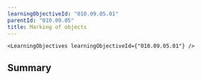 ```yaml
---
learningObjectiveId: "010.09.05.01"
parentId: "010.09.05"
title: Marking of objects
---
```


```tsx eval
<LearningObjectives learningObjectiveId={"010.09.05.01"} />
```

## Summary
